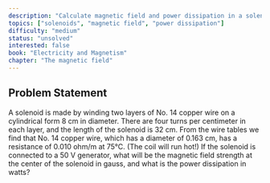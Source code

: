 ```yaml
---
description: "Calculate magnetic field and power dissipation in a solenoid"
topics: ["solenoids", "magnetic field", "power dissipation"]
difficulty: "medium"
status: "unsolved"
interested: false
book: "Electricity and Magnetism"
chapter: "The magnetic field"
---
```


## Problem Statement
A solenoid is made by winding two layers of No. 14 copper wire on a cylindrical form 8 cm in diameter. There are four turns per centimeter in each layer, and the length of the solenoid is 32 cm. From the wire tables we find that No. 14 copper wire, which has a diameter of 0.163 cm, has a resistance of 0.010 ohm/m at 75°C. (The coil will run hot!) If the solenoid is connected to a 50 V generator, what will be the magnetic field strength at the center of the solenoid in gauss, and what is the power dissipation in watts?